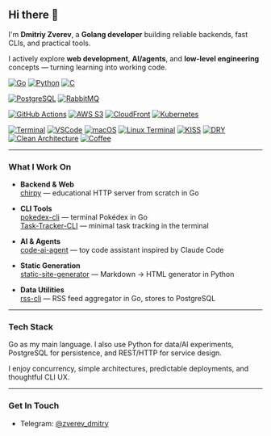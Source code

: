 ## Hi there 👋

I'm **Dmitriy Zverev**, a **Golang developer** building reliable backends, fast CLIs, and practical tools.  

I actively explore **web development**, **AI/agents**, and **low-level engineering** concepts — turning learning into working code.

<p align="left">
  <!-- Core Languages -->
  <a href="https://go.dev/"><img alt="Go" src="https://img.shields.io/badge/Go-1.22+-00ADD8?logo=go&logoColor=white"></a>
  <a href="https://www.python.org/"><img alt="Python" src="https://img.shields.io/badge/Python-3.11+-3776AB?logo=python&logoColor=white"></a>
  <a href="https://en.cppreference.com/w/c"><img alt="C" src="https://img.shields.io/badge/C-Language-A8B9CC?logo=c&logoColor=white"></a>

  <!-- Databases / Infra -->
  <a href="https://www.postgresql.org/"><img alt="PostgreSQL" src="https://img.shields.io/badge/PostgreSQL-15+-4169E1?logo=postgresql&logoColor=white"></a>
  <a href="https://www.rabbitmq.com/"><img alt="RabbitMQ" src="https://img.shields.io/badge/RabbitMQ-Messaging-FF6600?logo=rabbitmq&logoColor=white"></a>

  <!-- DevOps / Cloud -->
  <a href="https://github.com/features/actions"><img alt="GitHub Actions" src="https://img.shields.io/badge/CI%2FCD-GitHub%20Actions-2088FF?logo=githubactions&logoColor=white"></a>
  <a href="https://aws.amazon.com/s3/"><img alt="AWS S3" src="https://img.shields.io/badge/Storage-AWS%20S3-569A31?logo=amazonaws&logoColor=white"></a>
  <a href="https://aws.amazon.com/cloudfront/"><img alt="CloudFront" src="https://img.shields.io/badge/CDN-AWS%20CloudFront-FF9900?logo=amazonaws&logoColor=white"></a>
  <a href="https://kubernetes.io/"><img alt="Kubernetes" src="https://img.shields.io/badge/Orchestration-Kubernetes-326CE5?logo=kubernetes&logoColor=white"></a>

  <!-- Environment / Style -->
  <a href="#"><img alt="Terminal" src="https://img.shields.io/badge/Workflow-Terminal-black?logo=gnu-bash&logoColor=white"></a>
  <a href="#"><img alt="VSCode" src="https://img.shields.io/badge/Editor-VSCode-007ACC?logo=visual-studio-code&logoColor=white"></a>
  <a href="#"><img alt="macOS" src="https://img.shields.io/badge/OS-macOS-000000?logo=apple&logoColor=white"></a>
  <a href="#"><img alt="Linux Terminal" src="https://img.shields.io/badge/Shell-Linux%20Terminal-FCC624?logo=linux&logoColor=black"></a>
  <a href="#"><img alt="KISS" src="https://img.shields.io/badge/Philosophy-KISS-ff69b4"></a>
  <a href="#"><img alt="DRY" src="https://img.shields.io/badge/Philosophy-DRY-blueviolet"></a>
  <a href="#"><img alt="Clean Architecture" src="https://img.shields.io/badge/Architecture-Clean-brightgreen"></a>
  <a href="#"><img alt="Coffee" src="https://img.shields.io/badge/Coffee-Driven-6f4e37?logo=buymeacoffee&logoColor=white"></a>
</p>


---

### What I Work On

- **Backend & Web**  
  [chirpy](https://github.com/dmitriy-zverev/chirpy) — educational HTTP server from scratch in Go

- **CLI Tools**  
  [pokedex-cli](https://github.com/dmitriy-zverev/pokedex-cli) — terminal Pokédex in Go  
  [Task-Tracker-CLI](https://github.com/dmitriy-zverev/Task-Tracker-CLI) — minimal task tracking in the terminal

- **AI & Agents**  
  [code-ai-agent](https://github.com/dmitriy-zverev/code-ai-agent) — toy code assistant inspired by Claude Code

- **Static Generation**  
  [static-site-generator](https://github.com/dmitriy-zverev/static-site-generator) — Markdown → HTML generator in Python

- **Data Utilities**  
  [rss-cli](https://github.com/dmitriy-zverev/rss-cli) — RSS feed aggregator in Go, stores to PostgreSQL

---

### Tech Stack

Go as my main language. I also use Python for data/AI experiments, PostgreSQL for persistence, and REST/HTTP for service design.  

I enjoy concurrency, simple architectures, predictable deployments, and thoughtful CLI UX.

---

### Get In Touch  

- Telegram: [@zverev_dmitry](https://t.me/zverev_dmitry)  
